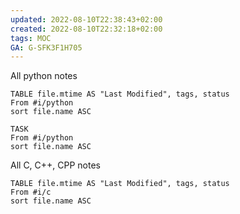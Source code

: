 ```yaml
---
updated: 2022-08-10T22:38:43+02:00
created: 2022-08-10T22:32:18+02:00
tags: MOC
GA: G-SFK3F1H705
---
```


All python notes 
```dataview
TABLE file.mtime AS "Last Modified", tags, status
From #i/python 
sort file.name ASC
```

```dataview
TASK 
From #i/python  
sort file.name ASC
```

All C, C++, CPP notes 
```dataview
TABLE file.mtime AS "Last Modified", tags, status
From #i/c 
sort file.name ASC
```
